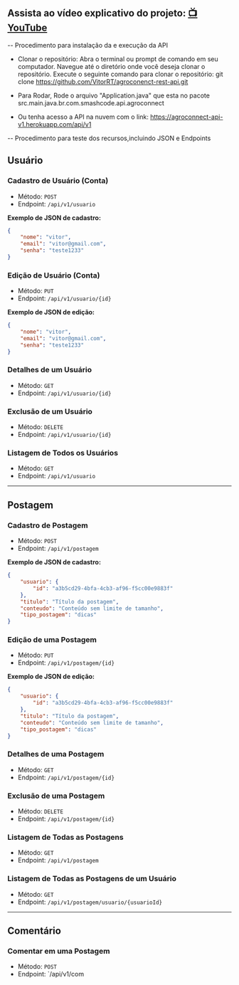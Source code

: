 ## Assista ao vídeo explicativo do projeto: [📺 YouTube](https://www.youtube.com/watch?v=i1I-qFuWFyM)

-- Procedimento para instalação da e execução da API

- Clonar o repositório:
Abra o terminal ou prompt de comando em seu computador.
Navegue até o diretório onde você deseja clonar o repositório.
Execute o seguinte comando para clonar o repositório:
 git clone https://github.com/VitorRT/agroconenct-rest-api.git

- Para Rodar,
Rode o arquivo "Application.java" que esta no pacote src.main.java.br.com.smashcode.api.agroconnect

- Ou tenha acesso a API na nuvem com o link:
https://agroconnect-api-v1.herokuapp.com/api/v1



-- Procedimento para teste dos recursos,incluindo JSON e Endpoints

## Usuário

### Cadastro de Usuário (Conta)

- Método: `POST`
- Endpoint: `/api/v1/usuario`

**Exemplo de JSON de cadastro:**

```json
{
	"nome": "vitor",
	"email": "vitor@gmail.com",
	"senha": "teste1233"
}
```

### Edição de Usuário (Conta)

- Método: `PUT`
- Endpoint: `/api/v1/usuario/{id}`

**Exemplo de JSON de edição:**

```json
{
	"nome": "vitor",
	"email": "vitor@gmail.com",
	"senha": "teste1233"
}
```

### Detalhes de um Usuário

- Método: `GET`
- Endpoint: `/api/v1/usuario/{id}`

### Exclusão de um Usuário

- Método: `DELETE`
- Endpoint: `/api/v1/usuario/{id}`

### Listagem de Todos os Usuários

- Método: `GET`
- Endpoint: `/api/v1/usuario`

---

## Postagem

### Cadastro de Postagem

- Método: `POST`
- Endpoint: `/api/v1/postagem`

**Exemplo de JSON de cadastro:**

```json
{
	"usuario": {
		"id": "a3b5cd29-4bfa-4cb3-af96-f5cc00e9883f"
	},
	"titulo": "Título da postagem",
	"conteudo": "Conteúdo sem limite de tamanho",
	"tipo_postagem": "dicas"
}
```

### Edição de uma Postagem

- Método: `PUT`
- Endpoint: `/api/v1/postagem/{id}`

**Exemplo de JSON de edição:**

```json
{
	"usuario": {
		"id": "a3b5cd29-4bfa-4cb3-af96-f5cc00e9883f"
	},
	"titulo": "Título da postagem",
	"conteudo": "Conteúdo sem limite de tamanho",
	"tipo_postagem": "dicas"
}
```

### Detalhes de uma Postagem

- Método: `GET`
- Endpoint: `/api/v1/postagem/{id}`

### Exclusão de uma Postagem

- Método: `DELETE`
- Endpoint: `/api/v1/postagem/{id}`

### Listagem de Todas as Postagens

- Método: `GET`
- Endpoint: `/api/v1/postagem`

### Listagem de Todas as Postagens de um Usuário

- Método: `GET`
- Endpoint: `/api/v1/postagem/usuario/{usuarioId}`

---

## Comentário

### Comentar em uma Postagem

- Método: `POST`
- Endpoint: `/api/v1/com
